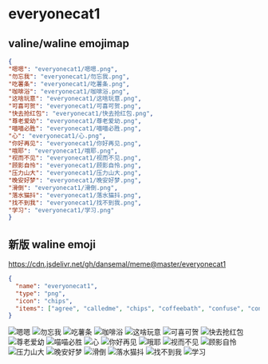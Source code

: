 # everyonecat1

## valine/waline emojimap
``` json
{
"嗯嗯": "everyonecat1/嗯嗯.png",
"勿忘我": "everyonecat1/勿忘我.png",
"吃薯条": "everyonecat1/吃薯条.png",
"咖啡浴": "everyonecat1/咖啡浴.png",
"这啥玩意": "everyonecat1/这啥玩意.png",
"可喜可贺": "everyonecat1/可喜可贺.png",
"快去抢红包": "everyonecat1/快去抢红包.png",
"尊老爱幼": "everyonecat1/尊老爱幼.png",
"喵喵必胜": "everyonecat1/喵喵必胜.png",
"心": "everyonecat1/心.png",
"你好再见": "everyonecat1/你好再见.png",
"哦耶": "everyonecat1/哦耶.png",
"视而不见": "everyonecat1/视而不见.png",
"顾影自怜": "everyonecat1/顾影自怜.png",
"压力山大": "everyonecat1/压力山大.png",
"晚安好梦": "everyonecat1/晚安好梦.png",
"滑倒": "everyonecat1/滑倒.png",
"落水猫抖": "everyonecat1/落水猫抖.png",
"找不到我": "everyonecat1/找不到我.png",
"学习": "everyonecat1/学习.png"
}

```

## 新版 waline emoji

https://cdn.jsdelivr.net/gh/dansemal/meme@master/everyonecat1

``` json
{
  "name": "everyonecat1",
  "type": "png",
  "icon": "chips",
  "items": ["agree", "calledme", "chips", "coffeebath", "confuse", "congrats", "dash", "尊老爱幼", "fight", "heart", "hibye", "hightouch", "ignore", "lonely", "pressure", "sleep", "slip", "splash", "stealth", "study"]
}
```
![嗯嗯](https://cdn.jsdelivr.net/gh/dansemal/meme@master/everyonecat1/嗯嗯.png)
![勿忘我](https://cdn.jsdelivr.net/gh/dansemal/meme@master/everyonecat1/勿忘我.png)
![吃薯条](https://cdn.jsdelivr.net/gh/dansemal/meme@master/everyonecat1/吃薯条.png)
![咖啡浴](https://cdn.jsdelivr.net/gh/dansemal/meme@master/everyonecat1/咖啡浴.png)
![这啥玩意](https://cdn.jsdelivr.net/gh/dansemal/meme@master/everyonecat1/这啥玩意.png)
![可喜可贺](https://cdn.jsdelivr.net/gh/dansemal/meme@master/everyonecat1/可喜可贺.png)
![快去抢红包](https://cdn.jsdelivr.net/gh/dansemal/meme@master/everyonecat1/快去抢红包.png)
![尊老爱幼](https://cdn.jsdelivr.net/gh/dansemal/meme@master/everyonecat1/尊老爱幼.png)
![喵喵必胜](https://cdn.jsdelivr.net/gh/dansemal/meme@master/everyonecat1/喵喵必胜.png)
![心](https://cdn.jsdelivr.net/gh/dansemal/meme@master/everyonecat1/心.png)
![你好再见](https://cdn.jsdelivr.net/gh/dansemal/meme@master/everyonecat1/你好再见.png)
![哦耶](https://cdn.jsdelivr.net/gh/dansemal/meme@master/everyonecat1/哦耶.png)
![视而不见](https://cdn.jsdelivr.net/gh/dansemal/meme@master/everyonecat1/视而不见.png)
![顾影自怜](https://cdn.jsdelivr.net/gh/dansemal/meme@master/everyonecat1/顾影自怜.png)
![压力山大](https://cdn.jsdelivr.net/gh/dansemal/meme@master/everyonecat1/压力山大.png)
![晚安好梦](https://cdn.jsdelivr.net/gh/dansemal/meme@master/everyonecat1/晚安好梦.png)
![滑倒](https://cdn.jsdelivr.net/gh/dansemal/meme@master/everyonecat1/滑倒.png)
![落水猫抖](https://cdn.jsdelivr.net/gh/dansemal/meme@master/everyonecat1/落水猫抖.png)
![找不到我](https://cdn.jsdelivr.net/gh/dansemal/meme@master/everyonecat1/找不到我.png)
![学习](https://cdn.jsdelivr.net/gh/dansemal/meme@master/everyonecat1/学习.png)
